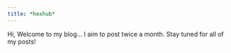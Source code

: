 ```yaml
---
title: *hexhub*
---
```



Hi, Welcome to my blog... I aim to post twice a month. Stay tuned for all of my posts!
